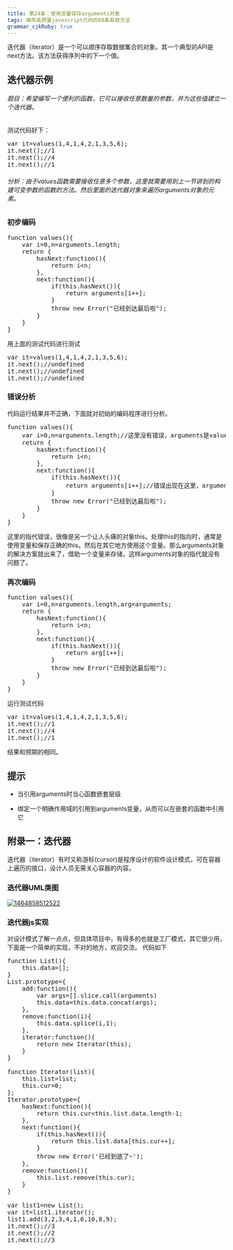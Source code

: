 ```yaml
---
title: 第24条：使用变量保存arguments对象
tags: 编写高质量javascript代码的68条有效方法
grammar_cjkRuby: true
---
```


迭代器（iterator）是一个可以顺序存取数据集合的对象。其一个典型的API是next方法。该方法获得序列中的下一个值。

## 迭代器示例

###### <a name="e9a298e79baeefbc9ae5b88ce69c9be7bc96e58699e4b880e4b8aae4bebfe588a9e79a84e587bde695b0efbc8ce5ae83e58fafe4bba5e68ea5e694b6e4bbbbe6848fe695b0e9878fe79a84e58f82e695b0efbc8ce5b9b6e4b8bae8bf99e4ba9be580bce5bbbae7ab8be4b880e4b8aae8bfade4bba3e599a8e38082"></a>题目：希望编写一个便利的函数，它可以接收任意数量的参数，并为这些值建立一个迭代器。

测试代码好下：

<pre class="brush:javascript;gutter:true;">var it=values(1,4,1,4,2,1,3,5,6);
it.next();//1
it.next();//4
it.next();//1</pre>

###### <a name="e58886e69e90efbc9ae794b1e4ba8evaluese587bde695b0e99c80e8a681e68ea5e694b6e4bbbbe6848fe5a49ae4b8aae58f82e695b0efbc8ce8bf99e9878ce5b0b1e99c80e8a681e794a8e588b0e4b88ae4b880e88a82e8aeb2e588b0e79a84e69e84e5bbbae58fafe58f98e58f82e695b0e79a84e587bde695b0e79a84e696b9e6b395e38082e784b6e5908ee9878ce99da2e79a84e8bfade4bba3e599a8e5afb9e8b1a1e69da5e9818de58e86argumentse5afb9e8b1a1e79a84e58583e7b4a0e38082"></a>分析：由于values函数需要接收任意多个参数，这里就需要用到上一节讲到的构建可变参数的函数的方法。然后里面的迭代器对象来遍历arguments对象的元素。

### 初步编码

<pre class="brush:javascript;gutter:true;">function values(){
    var i=0,n=arguments.length;
    return {
        hasNext:function(){
            return i&lt;n;
        },
        next:function(){
            if(this.hasNext()){
                return arguments[i++];
            }
            throw new Error("已经到达最后啦");
        }
    }
}
</pre>

用上面的测试代码进行测试

<pre class="brush:javascript;gutter:true;">var it=values(1,4,1,4,2,1,3,5,6);
it.next();//undefined
it.next();//undefined
it.next();//undefined</pre>

### 错误分析

代码运行结果并不正确，下面就对初始的编码程序进行分析。

<pre class="brush:javascript;gutter:true;">function values(){
    var i=0,n=arguments.length;//这里没有错误，arguments是values里的内置对象
    return {
        hasNext:function(){
            return i&lt;n;
        },
        next:function(){
            if(this.hasNext()){
                return arguments[i++];//错误出现在这里，arguments是next方法函数的内置对象。
            }
            throw new Error("已经到达最后啦");
        }
    }
}
</pre>

这里的指代错误，很像是另一个让人头痛的对象this。处理this的指向时，通常是使用变量和保存正确的this。然后在其它地方使用这个变量。那么arguments对象的解决方案就出来了，借助一个变量来存储，这样arguments对象的指代就没有问题了。

### 再次编码

<pre class="brush:javascript;gutter:true;">function values(){
    var i=0,n=arguments.length,arg=arguments;
    return {
        hasNext:function(){
            return i&lt;n;
        },
        next:function(){
            if(this.hasNext()){
                return arg[i++];
            }
            throw new Error("已经到达最后啦");
        }
    }
}
</pre>

运行测试代码

<pre class="brush:javascript;gutter:true;">var it=values(1,4,1,4,2,1,3,5,6);
it.next();//1
it.next();//4
it.next();//1</pre>

结果和预期的相同。

## 提示

*   当引用arguments时当心函数嵌套层级

*   绑定一个明确作用域的引用到arguments变量，从而可以在嵌套的函数中引用它

## 附录一：迭代器

迭代器（iterator）有时又称游标(cursor)是程序设计的软件设计模式，可在容器上遍历的接口，设计人员无需关心容器的内容。

### 迭代器UML类图

[![1464858512522](http://images2015.cnblogs.com/blog/156514/201606/156514-20160602171633805-876304017.jpg "1464858512522")](http://images2015.cnblogs.com/blog/156514/201606/156514-20160602171633024-1904900423.jpg)

### 迭代器js实现

对设计模式了解一点点，但具体项目中，有得多的也就是工厂模式，其它很少用，下面是一个简单的实现，不对的地方，欢迎交流。
代码如下

<pre class="brush:javascript;gutter:true;">function List(){
    this.data=[];
}
List.prototype={
    add:function(){
        var args=[].slice.call(arguments)
        this.data=this.data.concat(args);       
    },
    remove:function(i){
        this.data.splice(i,1);
    },
    iterator:function(){
        return new Iterator(this);
    }
}

function Iterator(list){
    this.list=list;
    this.cur=0;
};
Iterator.prototype={
    hasNext:function(){
        return this.cur&lt;this.list.data.length-1;
    },
    next:function(){
        if(this.hasNext()){
            return this.list.data[this.cur++];
        }
        throw new Error('已经到底了~');
    },
    remove:function(){
        this.list.remove(this.cur);
    }
}

var list1=new List();
var it=list1.iterator();
list1.add(3,2,3,4,1,6,10,8,9);
it.next();//3
it.next();//2
it.next();//3
</pre></div>